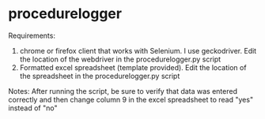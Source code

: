 # procedurelogger
Requirements: 
1. chrome or firefox client that works with Selenium. I use geckodriver. Edit the location of the webdriver in the procedurelogger.py script
2. Formatted excel spreadsheet (template provided). Edit the location of the spreadsheet in the procedurelogger.py script

Notes:
After running the script, be sure to verify that data was entered correctly and then change column 9 in the excel spreadsheet to read "yes" instead of "no"